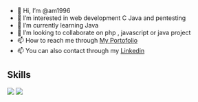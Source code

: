 - 👋 Hi, I’m @am1996
- 👀 I’m interested in web development C Java and pentesting
- 🌱 I’m currently learning Java
- 💞️ I’m looking to collaborate on php , javascript or java project
- 📫 How to reach me through <a target="_blank" href="https://am-portofolio.herokuapp.com"> My Portofolio </a>
- 📫 You can also contact through my <a target="_blan" href="https://www.linkedin.com/in/ahmedmagdy1996/">Linkedin</a>

## Skills
<img src="https://skillicons.dev/icons?theme=light&i=html,css,bootstrap,js,vuejs,react,redux,nodejs,express,c,python,java" />
<img src="https://skillicons.dev/icons?theme=light&i=php,laravel,mysql,mongodb,sqlite" />
<!---
am1996/am1996 is a ✨ special ✨ repository because its `README.md` (this file) appears on your GitHub profile.
You can click the Preview link to take a look at your changes.
--->
